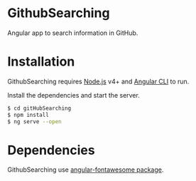 # GithubSearching
Angular app to search information in GitHub.

# Installation

GithubSearching requires [Node.js](https://nodejs.org/) v4+ and [Angular CLI](https://https://angular.io/cli) to run.

Install the dependencies and start the server.

```sh
$ cd gitHubSearching
$ npm install
$ ng serve --open
```

# Dependencies

GithubSearching use [angular-fontawesome package](https://https://www.npmjs.com/package/@fortawesome/angular-fontawesome).
